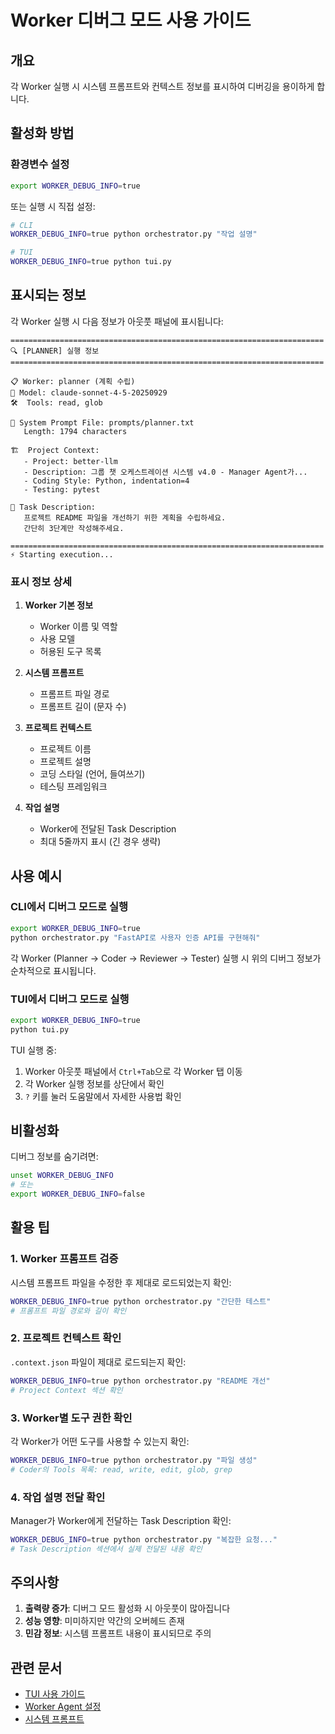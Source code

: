 # Worker 디버그 모드 사용 가이드

## 개요

각 Worker 실행 시 시스템 프롬프트와 컨텍스트 정보를 표시하여 디버깅을 용이하게 합니다.

## 활성화 방법

### 환경변수 설정

```bash
export WORKER_DEBUG_INFO=true
```

또는 실행 시 직접 설정:

```bash
# CLI
WORKER_DEBUG_INFO=true python orchestrator.py "작업 설명"

# TUI
WORKER_DEBUG_INFO=true python tui.py
```

## 표시되는 정보

각 Worker 실행 시 다음 정보가 아웃풋 패널에 표시됩니다:

```
======================================================================
🔍 [PLANNER] 실행 정보
======================================================================

📋 Worker: planner (계획 수립)
🤖 Model: claude-sonnet-4-5-20250929
🛠️  Tools: read, glob

📄 System Prompt File: prompts/planner.txt
   Length: 1794 characters

🏗️  Project Context:
   - Project: better-llm
   - Description: 그룹 챗 오케스트레이션 시스템 v4.0 - Manager Agent가...
   - Coding Style: Python, indentation=4
   - Testing: pytest

📝 Task Description:
   프로젝트 README 파일을 개선하기 위한 계획을 수립하세요.
   간단히 3단계만 작성해주세요.

======================================================================
⚡ Starting execution...
```

### 표시 정보 상세

1. **Worker 기본 정보**
   - Worker 이름 및 역할
   - 사용 모델
   - 허용된 도구 목록

2. **시스템 프롬프트**
   - 프롬프트 파일 경로
   - 프롬프트 길이 (문자 수)

3. **프로젝트 컨텍스트**
   - 프로젝트 이름
   - 프로젝트 설명
   - 코딩 스타일 (언어, 들여쓰기)
   - 테스팅 프레임워크

4. **작업 설명**
   - Worker에 전달된 Task Description
   - 최대 5줄까지 표시 (긴 경우 생략)

## 사용 예시

### CLI에서 디버그 모드로 실행

```bash
export WORKER_DEBUG_INFO=true
python orchestrator.py "FastAPI로 사용자 인증 API를 구현해줘"
```

각 Worker (Planner → Coder → Reviewer → Tester) 실행 시
위의 디버그 정보가 순차적으로 표시됩니다.

### TUI에서 디버그 모드로 실행

```bash
export WORKER_DEBUG_INFO=true
python tui.py
```

TUI 실행 중:
1. Worker 아웃풋 패널에서 `Ctrl+Tab`으로 각 Worker 탭 이동
2. 각 Worker 실행 정보를 상단에서 확인
3. `?` 키를 눌러 도움말에서 자세한 사용법 확인

## 비활성화

디버그 정보를 숨기려면:

```bash
unset WORKER_DEBUG_INFO
# 또는
export WORKER_DEBUG_INFO=false
```

## 활용 팁

### 1. Worker 프롬프트 검증
시스템 프롬프트 파일을 수정한 후 제대로 로드되었는지 확인:

```bash
WORKER_DEBUG_INFO=true python orchestrator.py "간단한 테스트"
# 프롬프트 파일 경로와 길이 확인
```

### 2. 프로젝트 컨텍스트 확인
`.context.json` 파일이 제대로 로드되는지 확인:

```bash
WORKER_DEBUG_INFO=true python orchestrator.py "README 개선"
# Project Context 섹션 확인
```

### 3. Worker별 도구 권한 확인
각 Worker가 어떤 도구를 사용할 수 있는지 확인:

```bash
WORKER_DEBUG_INFO=true python orchestrator.py "파일 생성"
# Coder의 Tools 목록: read, write, edit, glob, grep
```

### 4. 작업 설명 전달 확인
Manager가 Worker에게 전달하는 Task Description 확인:

```bash
WORKER_DEBUG_INFO=true python orchestrator.py "복잡한 요청..."
# Task Description 섹션에서 실제 전달된 내용 확인
```

## 주의사항

1. **출력량 증가**: 디버그 모드 활성화 시 아웃풋이 많아집니다
2. **성능 영향**: 미미하지만 약간의 오버헤드 존재
3. **민감 정보**: 시스템 프롬프트 내용이 표시되므로 주의

## 관련 문서

- [TUI 사용 가이드](use_cases_guide.md)
- [Worker Agent 설정](../config/agent_config.json)
- [시스템 프롬프트](../prompts/)
